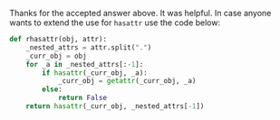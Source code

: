 Thanks for the accepted answer above. It was helpful.
In case anyone wants to extend the use for `hasattr` use the code below:

```python
def rhasattr(obj, attr):
    _nested_attrs = attr.split(".")
    _curr_obj = obj
    for _a in _nested_attrs[:-1]:
        if hasattr(_curr_obj, _a):
            _curr_obj = getattr(_curr_obj, _a)
        else:
            return False
    return hasattr(_curr_obj, _nested_attrs[-1])
```